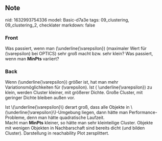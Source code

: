 ## Note
nid: 1632993754336
model: Basic-d7a3e
tags: 09_clustering, 09_clustering_2, checklater
markdown: false

### Front
Was passiert, wenn man \(\underline{\varepsilon}\) (maximaler Wert für \(\varepsilon\) bei OPTICS) sehr groß macht bzw. sehr klein? Was passiert, wenn man <b>MinPts </b>variiert?

### Back
Wenn \(\underline{\varepsilon}\) größer ist, hat man mehr
Variationsmöglichkeiten für \(\varepsilon\). Ist \(
\underline{\varepsilon}\) zu klein, werden Cluster kleiner, mit
größerer Dichte. Große Cluster, mit geringer Dichte bleiben außen
vor.
<div>
  Ist \(\underline{\varepsilon}\) derart groß, dass alle Objekte in
  \(\underline{\varepsilon}\)-Umgebung liegen, dann hätte man
  Performance-Probleme, denn man hätte quadratische Laufzeit.
</div>
<div>
  Macht man <b>MinPts</b> kleiner, so hätte man sehr kleinteilige
  Cluster. Objekte mit wenigen Objekten in Nachbarschaft sind
  bereits dicht (und bilden Cluster). Darstellung in reachability
  Plot zersplittert.
</div>

